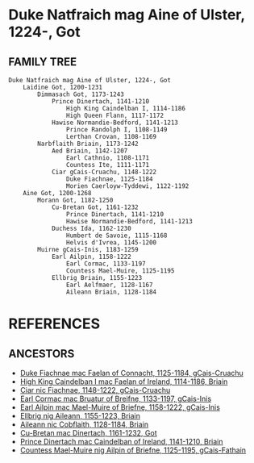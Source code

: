 # Duke Natfraich mag Aine of Ulster, 1224-, Got

## FAMILY TREE

```
Duke Natfraich mag Aine of Ulster, 1224-, Got
	Laidine Got, 1200-1231
		Dimmasach Got, 1173-1243
			Prince Dinertach, 1141-1210
				High King Caindelban I, 1114-1186
				High Queen Flann, 1117-1172
			Hawise Normandie-Bedford, 1141-1213
				Prince Randolph I, 1108-1149
				Lerthan Crovan, 1108-1169
		Narbflaith Briain, 1173-1242
			Aed Briain, 1142-1207
				Earl Cathnio, 1108-1171
				Countess Ite, 1111-1171
			Ciar gCais-Cruachu, 1148-1222
				Duke Fiachnae, 1125-1184
				Morien Caerloyw-Tyddewi, 1122-1192
	Aine Got, 1200-1268
		Morann Got, 1182-1250
			Cu-Bretan Got, 1161-1232
				Prince Dinertach, 1141-1210
				Hawise Normandie-Bedford, 1141-1213
			Duchess Ida, 1162-1230
            	Humbert de Savoie, 1115-1168
            	Helvis d'Ivrea, 1145-1200
		Muirne gCais-Inis, 1183-1259
			Earl Ailpin, 1158-1222
				Earl Cormac, 1133-1197
				Countess Mael-Muire, 1125-1195
			Ellbrig Briain, 1155-1223
				Earl Aelfmaer, 1128-1167
				Aileann Briain, 1128-1184
```


# REFERENCES

## ANCESTORS
* [Duke Fiachnae mac Faelan of Connacht, 1125-1184, gCais-Cruachu](fiachnae_mac_faelan_1125.md)
* [High King Caindelban I mac Faelan of Ireland, 1114-1186, Briain](caindelban_i_mac_faelan_1114.md)
* [Ciar nic Fiachnae, 1148-1222, gCais-Cruachu](ciar_nic_fiachnae_1148.md)
* [Earl Cormac mac Bruatur of Breifne, 1133-1197, gCais-Inis](cormac_mac_bruatur_1133.md)
* [Earl Ailpin mac Mael-Muire of Briefne, 1158-1222, gCais-Inis](ailpin_mac_mael-muire_1158.md)
* [Ellbrig nig Aileann, 1155-1223, Briain](ellbrig_nig_aileann_1155.md)
* [Aileann nic Cobflaith, 1128-1184, Briain](aileann_nic_cobflaith_1128.md)
* [Cu-Bretan mac Dinertach, 1161-1232, Got](cu-bretan_mac_dinertach_1161.md)
* [Prince Dinertach mac Caindelban of Ireland, 1141-1210, Briain](dinertach_mac_caindelban_1141.md)
* [Countess Mael-Muire nig Ailpin of Briefne, 1125-1195, gCais-Fathain](mael-muire_nig_ailpin_1125.md)
